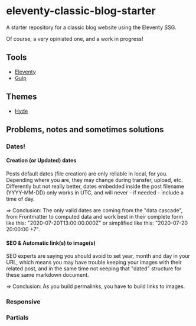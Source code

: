 # eleventy-classic-blog-starter
A starter repository for a classic blog website using the Eleventy SSG.

Of course, a very opiniated one, and a work in progress!

## Tools

- [Eleventy](https://www.11ty.dev/)
- [Gulp](https://gulpjs.com/)

## Themes

- [Hyde](https://hyde.getpoole.com/)

## Problems, notes and sometimes solutions

### Dates!

#### Creation (or Updated) dates

Posts default dates (file creation) are only reliable in local, for you. Depending where you are, they may change during transfer, upload, etc.
Differently but not really better, dates embedded inside the post filename (YYYY-MM-DD) only works in UTC, and will never - if needed - include a time of day.

=> Conclusion: The only valid dates are coming from the "data cascade", from Frontmatter to computed data and work best in their complete form like this: "2020-07-20T13:00:00.000Z" or simplified like this: "2020-07-20 20:00:00 +7".

#### SEO & Automatic link(s) to image(s)

SEO experts are saying you should avoid to set year, month and day in your URL, which means you may have trouble keeping your images with their related post, and in the same time not keeping that "dated" structure for these same markdown document.

=> Conclusion: As you build permalinks, you have to build links to images.

### Responsive

### Partials

